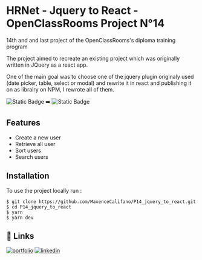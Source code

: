 # HRNet - Jquery to React - OpenClassRooms Project N°14 

14th and and last project of the OpenClassRooms's diploma training program

The project aimed to recreate an existing project which was originally written in JQuery as a react app.

One of the main goal was to choose one of the jquery plugin originaly used (date picker, table, select or modal) 
and rewrite it in react and publishing it on as librairy on NPM, I rewrote all of them.

![Static Badge](https://img.shields.io/badge/jquery-black?style=for-the-badge&logo=jquery&logoColor=0769ADcolor=181717) ➡️
![Static Badge](https://img.shields.io/badge/react-white?style=for-the-badge&logo=react&logoColor=61DAFB&color=181717) 


## Features

- Create a new user
- Retrieve all user
- Sort users
- Search users

## Installation

To use the project locally run : 

    $ git clone https://github.com/MaxenceCalifano/P14_jquery_to_react.git
    $ cd P14_jquery_to_react
    $ yarn
    $ yarn dev

## 🔗 Links
[![portfolio](https://img.shields.io/badge/my_portfolio-000?style=for-the-badge&logo=ko-fi&logoColor=white)](https://portfolio-maxencecalifano.vercel.app/)
[![linkedin](https://img.shields.io/badge/linkedin-0A66C2?style=for-the-badge&logo=linkedin&logoColor=white)](https://www.linkedin.com/in/maxence-califano/)


